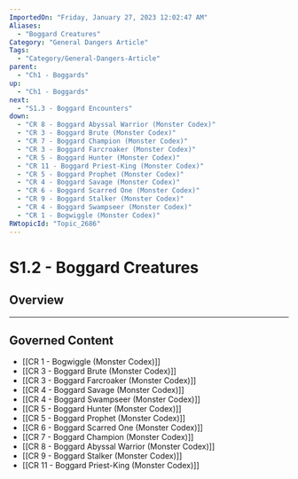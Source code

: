 ```yaml
---
ImportedOn: "Friday, January 27, 2023 12:02:47 AM"
Aliases:
  - "Boggard Creatures"
Category: "General Dangers Article"
Tags:
  - "Category/General-Dangers-Article"
parent:
  - "Ch1 - Boggards"
up:
  - "Ch1 - Boggards"
next:
  - "S1.3 - Boggard Encounters"
down:
  - "CR 8 - Boggard Abyssal Warrior (Monster Codex)"
  - "CR 3 - Boggard Brute (Monster Codex)"
  - "CR 7 - Boggard Champion (Monster Codex)"
  - "CR 3 - Boggard Farcroaker (Monster Codex)"
  - "CR 5 - Boggard Hunter (Monster Codex)"
  - "CR 11 - Boggard Priest-King (Monster Codex)"
  - "CR 5 - Boggard Prophet (Monster Codex)"
  - "CR 4 - Boggard Savage (Monster Codex)"
  - "CR 6 - Boggard Scarred One (Monster Codex)"
  - "CR 9 - Boggard Stalker (Monster Codex)"
  - "CR 4 - Boggard Swampseer (Monster Codex)"
  - "CR 1 - Bogwiggle (Monster Codex)"
RWtopicId: "Topic_2686"
---
```

# S1.2 - Boggard Creatures
## Overview
---
## Governed Content
- [[CR 1 - Bogwiggle (Monster Codex)]]
- [[CR 3 - Boggard Brute (Monster Codex)]]
- [[CR 3 - Boggard Farcroaker (Monster Codex)]]
- [[CR 4 - Boggard Savage (Monster Codex)]]
- [[CR 4 - Boggard Swampseer (Monster Codex)]]
- [[CR 5 - Boggard Hunter (Monster Codex)]]
- [[CR 5 - Boggard Prophet (Monster Codex)]]
- [[CR 6 - Boggard Scarred One (Monster Codex)]]
- [[CR 7 - Boggard Champion (Monster Codex)]]
- [[CR 8 - Boggard Abyssal Warrior (Monster Codex)]]
- [[CR 9 - Boggard Stalker (Monster Codex)]]
- [[CR 11 - Boggard Priest-King (Monster Codex)]]

